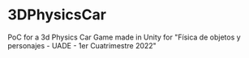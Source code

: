 # 3DPhysicsCar
PoC for a 3d Physics Car Game made in Unity for "Física de objetos y personajes - UADE - 1er Cuatrimestre 2022"
